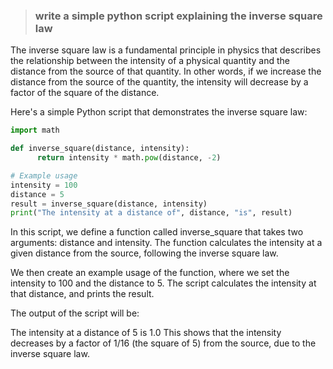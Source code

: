 >### write a simple python script explaining the inverse square law


The inverse square law is a fundamental principle in physics that describes the relationship between the intensity of a physical quantity and the distance from the source of that quantity. In other words, if we increase the distance from the source of the quantity, the intensity will decrease by a factor of the square of the distance.

Here's a simple Python script that demonstrates the inverse square law:



```python
import math

def inverse_square(distance, intensity):
      return intensity * math.pow(distance, -2)

# Example usage
intensity = 100
distance = 5
result = inverse_square(distance, intensity)
print("The intensity at a distance of", distance, "is", result)
```
In this script, we define a function called inverse_square that takes two arguments: distance and intensity. The function calculates the intensity at a given distance from the source, following the inverse square law.

We then create an example usage of the function, where we set the intensity to 100 and the distance to 5. The script calculates the intensity at that distance, and prints the result.

The output of the script will be:




The intensity at a distance of 5 is 1.0
This shows that the intensity decreases by a factor of 1/16 (the square of 5) from the source, due to the inverse square law.